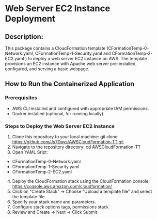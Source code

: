 # Web Server EC2 Instance Deployment
## Description: 
This package contains a CloudFormation template (CFormationTemp-0-Network.yaml, CFormationTemp-1-Security.yaml and CFormationTemp-2-EC2.yaml ) to deploy a web server EC2 instance on AWS. The template provisions an EC2 instance with Apache web server pre-installed, configured, and serving a basic webpage.

## How to Run the Containerized Application
### Prerequisites
* AWS CLI installed and configured with appropriate IAM permissions.
* Docker installed (optional, for running locally).

### Steps to Deploy the Web Server EC2 Instance
1. Clone this repository to your local machine:
git clone https://github.com/Js7Days/AWSCloudFormation-TT.git
2. Navigate to the repository directory:
cd AWSCloudFormation-TT
3. Open YAML Sript:
  * CFormationTemp-0-Network.yaml
  * CFormationTemp-1-Security.yaml 
  * CFormationTemp-2-EC2.yaml
4. Deploy the CloudFormation stack using the CloudFormation console:
   https://console.aws.amazon.com/cloudformation/ 
5. Click on "Create Stack" -> Choose "Upload a template file" and select the template file.
6. Specify your stack name and parameters.
7. Configure stack options tags, permissions stack 
8. Review and Create -> Next -> Click Submit

